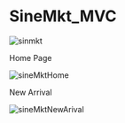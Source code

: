 # SineMkt_MVC
![sinmkt](https://user-images.githubusercontent.com/112892620/215045836-c4a955f1-08ce-4494-94f5-e162ea5f4c6b.png)

Home Page

![sineMktHome](https://user-images.githubusercontent.com/112892620/213877367-6080ec93-5418-4e4e-ac04-60a406fe71b1.png)

New Arrival

![sineMktNewArival](https://user-images.githubusercontent.com/112892620/213877443-c7ee7036-925c-40b0-985f-bbe112172eeb.png)

